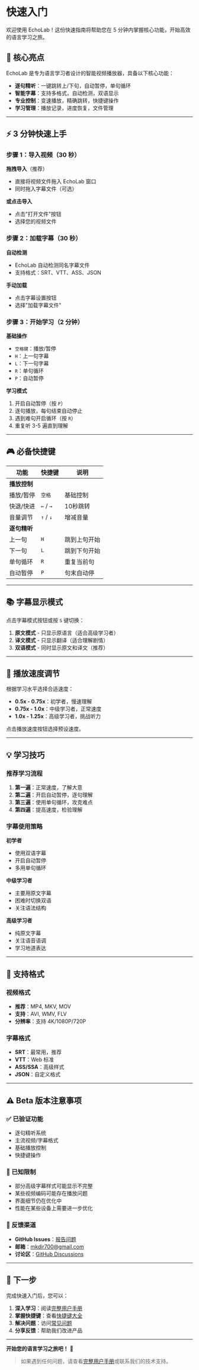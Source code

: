 # 快速入门

欢迎使用 EchoLab！这份快速指南将帮助您在 5 分钟内掌握核心功能，开始高效的语言学习之旅。

## 🎯 核心亮点

EchoLab 是专为语言学习者设计的智能视频播放器，具备以下核心功能：

- **逐句精听**：一键跳转上/下句，自动暂停，单句循环
- **智能字幕**：支持多格式，自动检测，双语显示
- **专业控制**：变速播放，精确跳转，快捷键操作
- **学习管理**：播放记录，进度恢复，文件管理

---

## ⚡ 3 分钟快速上手

### 步骤 1：导入视频（30 秒）

**拖拽导入**（推荐）

- 直接将视频文件拖入 EchoLab 窗口
- 同时拖入字幕文件（可选）

**或点击导入**

- 点击"打开文件"按钮
- 选择您的视频文件

### 步骤 2：加载字幕（30 秒）

**自动检测**

- EchoLab 自动检测同名字幕文件
- 支持格式：SRT、VTT、ASS、JSON

**手动加载**

- 点击字幕设置按钮
- 选择"加载字幕文件"

### 步骤 3：开始学习（2 分钟）

**基础操作**

- `空格键`：播放/暂停
- `H`：上一句字幕
- `L`：下一句字幕
- `R`：单句循环
- `P`：自动暂停

**学习模式**

1. 开启自动暂停（按 `P`）
2. 逐句播放，每句结束自动停止
3. 遇到难句开启循环（按 `R`）
4. 重复听 3-5 遍直到理解

---

## 🎮 必备快捷键

| 功能         | 快捷键    | 说明         |
| ------------ | --------- | ------------ |
| **播放控制** |
| 播放/暂停    | `空格`    | 基础控制     |
| 快退/快进    | `←` / `→` | 10秒跳转     |
| 音量调节     | `↑` / `↓` | 增减音量     |
| **逐句精听** |
| 上一句       | `H`       | 跳到上句开始 |
| 下一句       | `L`       | 跳到下句开始 |
| 单句循环     | `R`       | 重复当前句   |
| 自动暂停     | `P`       | 句末自动停   |

---

## 📚 字幕显示模式

点击字幕模式按钮或按 `S` 键切换：

1. **原文模式** - 只显示原语言（适合高级学习者）
2. **译文模式** - 只显示翻译（适合理解剧情）
3. **双语模式** - 同时显示原文和译文（推荐）

---

## 🎵 播放速度调节

根据学习水平选择合适速度：

- **0.5x - 0.75x**：初学者，慢速理解
- **0.75x - 1.0x**：中级学习者，正常速度
- **1.0x - 1.25x**：高级学习者，挑战听力

点击播放速度按钮选择预设速度。

---

## 💡 学习技巧

### 推荐学习流程

1. **第一遍**：正常速度，了解大意
2. **第二遍**：开启自动暂停，逐句理解
3. **第三遍**：使用单句循环，攻克难点
4. **第四遍**：提高速度，检验理解

### 字幕使用策略

**初学者**

- 使用双语字幕
- 开启自动暂停
- 多用单句循环

**中级学习者**

- 主要用原文字幕
- 困难时切换双语
- 关注语法结构

**高级学习者**

- 纯原文字幕
- 关注语音语调
- 学习地道表达

---

## 📁 支持格式

### 视频格式

- **推荐**：MP4, MKV, MOV
- **支持**：AVI, WMV, FLV
- **分辨率**：支持 4K/1080P/720P

### 字幕格式

- **SRT**：最常用，推荐
- **VTT**：Web 标准
- **ASS/SSA**：高级样式
- **JSON**：自定义格式

---

## ⚠️ Beta 版本注意事项

### ✅ 已验证功能

- 逐句精听系统
- 主流视频/字幕格式
- 基础播放控制
- 快捷键操作

### 🚧 已知限制

- 部分高级字幕样式可能显示不完整
- 某些视频编码可能存在播放问题
- 界面细节仍在优化中
- 性能在某些设备上需要进一步优化

### 💬 反馈渠道

- **GitHub Issues**：[报告问题](https://github.com/mkdir700/echolab/issues)
- **邮箱**：mkdir700@gmail.com
- **讨论区**：[GitHub Discussions](https://github.com/mkdir700/echolab/discussions)

---

## 🚀 下一步

完成快速入门后，您可以：

1. **深入学习**：阅读[完整用户手册](./user-manual)
2. **掌握快捷键**：查看[快捷键大全](../keyboard-shortcuts)
3. **解决问题**：访问[常见问题](./user-manual#常见问题解答)
4. **分享反馈**：帮助我们改进产品

---

**开始您的语言学习之旅吧！** 🎉

> 如果遇到任何问题，请查看[完整用户手册](./user-manual)或联系我们的技术支持。

